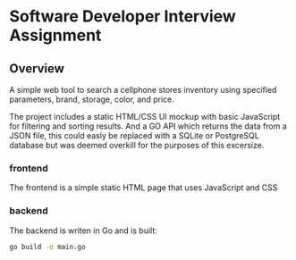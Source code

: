 # Software Developer Interview Assignment

## Overview

A simple web tool to search a cellphone stores inventory using specified parameters, brand, storage, color, and price.

The project includes a static HTML/CSS UI mockup with basic JavaScript for filtering and sorting results. And a GO API which returns the data from a JSON file, this could easly be replaced with a SQLite or PostgreSQL database but was deemed overkill for the purposes of this excersize.

### frontend

The frontend is a simple static HTML page that uses JavaScript and CSS

### backend

The backend is writen in Go and is built:

```bash
go build -o main.go
```
